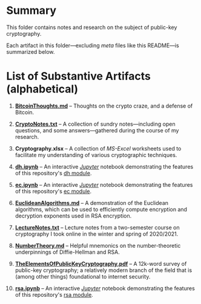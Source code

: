 # Summary
This folder contains notes and research on the subject of public-key cryptography.

Each artifact in this folder&mdash;excluding *meta* files like this README&mdash;is summarized below.

# List of Substantive Artifacts (alphabetical)
1. [**BitcoinThoughts.md**](https://github.com/dchampion/crypto/blob/master/doc/BitcoinThoughts.md) &ndash; Thoughts on the crypto craze, and a defense of Bitcoin.

2. [**CryptoNotes.txt**](https://github.com/dchampion/crypto/blob/master/doc/CryptoNotes.txt) &ndash; A collection of sundry notes&mdash;including open questions, and some answers&mdash;gathered during the course of my research.

3. **Cryptography.xlsx** &ndash; A collection of *MS-Excel* worksheets used to facilitate my understanding of various cryptographic techniques.

4. [**dh.ipynb**](https://nbviewer.org/github/dchampion/crypto/blob/master/doc/dh.ipynb) &ndash; An interactive [*Jupyter*](https://jupyter.org/) notebook demonstrating the features of this repository's [dh module](https://github.com/dchampion/crypto/blob/master/code/src/dh.py).

5. [**ec.ipynb**](https://nbviewer.org/github/dchampion/crypto/blob/master/doc/ec.ipynb) &ndash; An interactive [*Jupyter*](https://jupyter.org/) notebook demonstrating the features of this repository's [ec module](https://github.com/dchampion/crypto/blob/master/code/src/ec.py).

6. [**EuclideanAlgorithms.md**](https://github.com/dchampion/crypto/blob/master/doc/EuclideanAlgorithms.md) &ndash; A demonstration of the Euclidean algorithms, which can be used to efficiently compute encryption and decryption exponents used in RSA encryption.

7. [**LectureNotes.txt**](https://github.com/dchampion/crypto/blob/master/doc/LectureNotes.txt) &ndash; Lecture notes from a two-semester course on cryptography I took online in the winter and spring of 2020/2021.

8. [**NumberTheory.md**](https://github.com/dchampion/crypto/blob/master/doc/NumberTheory.md) &ndash; Helpful mnemonics on the number-theoretic underpinnings of Diffie-Hellman and RSA.

9. [**TheElementsOfPublicKeyCryptography.pdf**](https://raw.githubusercontent.com/dchampion/crypto/master/doc/TheElementsOfPublicKeyCryptography.pdf) &ndash; A 12k-word survey of public-key cryptography; a relatively modern branch of the field that is (among other things) foundational to internet security.

10. [**rsa.ipynb**](https://nbviewer.org/github/dchampion/crypto/blob/master/doc/rsa.ipynb) &ndash; An interactive [*Jupyter*](https://jupyter.org/) notebook demonstrating the features of this repository's [rsa module](https://github.com/dchampion/crypto/blob/master/code/src/rsa.py).